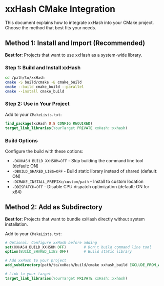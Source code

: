 
# xxHash CMake Integration

This document explains how to integrate xxHash into your CMake project. Choose the method that best fits your needs.

## Method 1: Install and Import (Recommended)

**Best for:** Projects that want to use xxHash as a system-wide library.

### Step 1: Build and Install xxHash

```bash
cd /path/to/xxHash
cmake -S build/cmake -B cmake_build
cmake --build cmake_build --parallel
cmake --install cmake_build
```

### Step 2: Use in Your Project

Add to your `CMakeLists.txt`:

```cmake
find_package(xxHash 0.8 CONFIG REQUIRED)
target_link_libraries(YourTarget PRIVATE xxHash::xxhash)
```

### Build Options

Configure the build with these options:

- `-DXXHASH_BUILD_XXHSUM=OFF` - Skip building the command line tool (default: ON)
- `-DBUILD_SHARED_LIBS=OFF` - Build static library instead of shared (default: ON)
- `-DCMAKE_INSTALL_PREFIX=/custom/path` - Install to custom location
- `-DDISPATCH=OFF` - Disable CPU dispatch optimization (default: ON for x64)

## Method 2: Add as Subdirectory

**Best for:** Projects that want to bundle xxHash directly without system installation.

Add to your `CMakeLists.txt`:

```cmake
# Optional: Configure xxHash before adding
set(XXHASH_BUILD_XXHSUM OFF)        # Don't build command line tool
option(BUILD_SHARED_LIBS OFF)       # Build static library

# Add xxHash to your project
add_subdirectory(path/to/xxHash/build/cmake xxhash_build EXCLUDE_FROM_ALL)

# Link to your target
target_link_libraries(YourTarget PRIVATE xxHash::xxhash)
```

